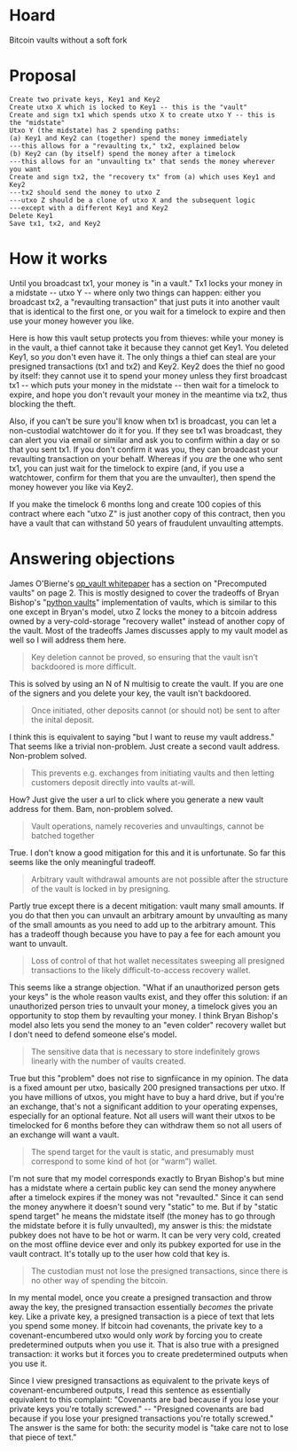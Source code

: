 # Hoard
Bitcoin vaults without a soft fork

# Proposal

```
Create two private keys, Key1 and Key2
Create utxo X which is locked to Key1 -- this is the "vault"
Create and sign tx1 which spends utxo X to create utxo Y -- this is the "midstate"
Utxo Y (the midstate) has 2 spending paths:
(a) Key1 and Key2 can (together) spend the money immediately
---this allows for a "revaulting tx," tx2, explained below
(b) Key2 can (by itself) spend the money after a timelock
---this allows for an "unvaulting tx" that sends the money wherever you want
Create and sign tx2, the "recovery tx" from (a) which uses Key1 and Key2
---tx2 should send the money to utxo Z
---utxo Z should be a clone of utxo X and the subsequent logic
---except with a different Key1 and Key2
Delete Key1
Save tx1, tx2, and Key2
```

# How it works

Until you broadcast tx1, your money is "in a vault." Tx1 locks your money in a midstate -- utxo Y -- where only two things can happen: either you broadcast tx2, a "revaulting transaction" that just puts it into another vault that is identical to the first one, or you wait for a timelock to expire and then use your money however you like.

Here is how this vault setup protects you from thieves: while your money is in the vault, a thief cannot take it because they cannot get Key1. You deleted Key1, so *you* don't even have it. The only things a thief can steal are your presigned transactions (tx1 and tx2) and Key2. Key2 does the thief no good by itself: they cannot use it to spend your money unless they first broadcast tx1 -- which puts your money in the midstate -- then wait for a timelock to expire, and hope you don't revault your money in the meantime via tx2, thus blocking the theft.

Also, if you can't be sure you'll know when tx1 is broadcast, you can let a non-custodial watchtower do it for you. If they see tx1 was broadcast, they can alert you via email or similar and ask you to confirm within a day or so that you sent tx1. If you don't confirm it was you, they can broadcast your revaulting transaction on your behalf. Whereas if you *are* the one who sent tx1, you can just wait for the timelock to expire (and, if you use a watchtower, confirm for them that you are the unvaulter), then spend the money however you like via Key2.

If you make the timelock 6 months long and create 100 copies of this contract where each "utxo Z" is just another copy of this contract, then you have a vault that can withstand 50 years of fraudulent unvaulting attempts.

# Answering objections

James O'Bierne's [op_vault whitepaper](https://jameso.be/vaults.pdf) has a section on "Precomputed vaults" on page 2. This is mostly designed to cover the tradeoffs of Bryan Bishop's "[python vaults](https://github.com/kanzure/python-vaults)" implementation of vaults, which is similar to this one except in Bryan's model, utxo Z locks the money to a bitcoin address owned by a very-cold-storage "recovery wallet" instead of another copy of the vault. Most of the tradeoffs James discusses apply to my vault model as well so I will address them here.

> Key deletion cannot be proved, so ensuring that the vault isn’t backdoored is more difficult.

This is solved by using an N of N multisig to create the vault. If you are one of the signers and you delete your key, the vault isn't backdoored.

> Once initiated, other deposits cannot (or should not) be sent to after the inital deposit.

I think this is equivalent to saying "but I want to reuse my vault address." That seems like a trivial non-problem. Just create a second vault address. Non-problem solved.

> This prevents e.g. exchanges from initiating vaults and then letting customers deposit directly into vaults at-will.

How? Just give the user a url to click where you generate a new vault address for them. Bam, non-problem solved.

> Vault operations, namely recoveries and unvaultings, cannot be batched together

True. I don't know a good mitigation for this and it is unfortunate. So far this seems like the only meaningful tradeoff.

> Arbitrary vault withdrawal amounts are not possible after the structure of the vault is locked in by presigning.

Partly true except there is a decent mitigation: vault many small amounts. If you do that then you can unvault an arbitrary amount by unvaulting as many of the small amounts as you need to add up to the arbitrary amount. This has a tradeoff though because you have to pay a fee for each amount you want to unvault.

> Loss of control of that hot wallet necessitates sweeping all presigned transactions to the likely difficult-to-access recovery wallet.

This seems like a strange objection. "What if an unauthorized person gets your keys" is the whole reason vaults exist, and they offer this solution: if an unauthorized person tries to unvault your money, a timelock gives you an opportunity to stop them by revaulting your money. I think Bryan Bishop's model also lets you send the money to an "even colder" recovery wallet but I don't need to defend someone else's model.

> The sensitive data that is necessary to store indefinitely grows linearly with the number of vaults created.

True but this "problem" does not rise to signfiicance in my opinion. The data is a fixed amount per utxo, basically 200 presigned transactions per utxo. If you have millions of utxos, you might have to buy a hard drive, but if you're an exchange, that's not a significant addition to your operating expenses, especially for an optional feature. Not all users will want their utxos to be timelocked for 6 months before they can withdraw them so not all users of an exchange will want a vault.

> The spend target for the vault is static, and presumably must correspond to some kind of hot (or “warm”) wallet.

I'm not sure that my model corresponds exactly to Bryan Bishop's but mine has a midstate where a certain public key can send the money anywhere after a timelock expires if the money was not "revaulted." Since it can send the money anywhere it doesn't sound very "static" to me. But if by "static spend target" he means the midstate itself (the money has to go through the midstate before it is fully unvaulted), my answer is this: the midstate pubkey does not have to be hot or warm. It can be very very cold, created on the most offline device ever and only its pubkey exported for use in the vault contract. It's totally up to the user how cold that key is.

> The custodian must not lose the presigned transactions, since there is no other way of spending the bitcoin.

In my mental model, once you create a presigned transaction and throw away the key, the presigned transaction essentially *becomes* the private key. Like a private key, a presigned transaction is a piece of text that lets you spend some money. If bitcoin had covenants, the private key to a covenant-encumbered utxo would only *work* by forcing you to create predetermined outputs when you use it. That is also true with a presigned transaction: it works but it forces you to create predetermined outputs when you use it.

Since I view presigned transactions as equivalent to the private keys of covenant-encumbered outputs, I read this sentence as essentially equivalent to this complaint: "Covenants are bad because if you lose your private keys you're totally screwed." -- "Presigned covenants are bad because if you lose your presigned transactions you're totally screwed." The answer is the same for both: the security model is "take care not to lose that piece of text."
